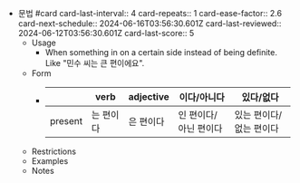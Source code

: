 - 문법 #card
  card-last-interval:: 4
  card-repeats:: 1
  card-ease-factor:: 2.6
  card-next-schedule:: 2024-06-16T03:56:30.601Z
  card-last-reviewed:: 2024-06-12T03:56:30.601Z
  card-last-score:: 5
	- Usage
		- When something in on a certain side instead of being definite. Like "민수 씨는 큰 편이에요".
	- Form
		- ||verb|adjective|이다/아니다|있다/없다|
		  |---|---|---|---|---|
		  |present|는 편이다|은 편이다|인 편이다/아닌 편이다|있는 편이다/없는 편이다|
	- Restrictions
	- Examples
	- Notes